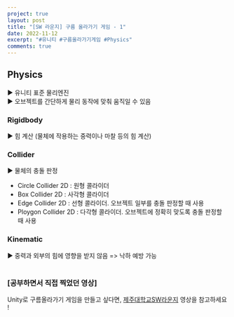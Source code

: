 ```yaml
---
project: true
layout: post
title: "[SW 라운지] 구름 올라가기 게임 - 1"
date: 2022-11-12
excerpt: "#유니티 #구름올라가기게임 #Physics"
comments: true
---
```


## Physics <br>
▶️ 유니티 표준 물리엔진 <br>
▶️ 오브젝트를 간단하게 물리 동작에 맞춰 움직일 수 있음 <br>
### Rigidbody <br>
▶️ 힘 계산 (물체에 작용하는 중력이나 마찰 등의 힘 계산) <br>
### Collider <br>
▶️ 물체의 충돌 판정 <br>
* Circle Collider 2D : 원형 콜라이더
* Box Collider 2D : 사각형 콜라이더
* Edge Collider 2D : 선형 콜라이더. 오브젝트 일부를 충돌 판정할 때 사용
* Ploygon Collider 2D : 다각형 콜라이더. 오브젝트에 정확히 맞도록 충돌 판정할 때 사용
### Kinematic <br>
▶️ 중력과 외부의 힘에 영향을 받지 않음 => 낙하 예방 가능 <br>
<br>

### [공부하면서 직접 찍었던 영상]

Unity로 구름올라가기 게임을 만들고 싶다면, [제주대학교SW라운지](https://www.youtube.com/watch?v=uagWtfJgt38&list=PLkb1-AwKYLZYTBmsm5oS0nR3pQDM5sNIv&index=7) 영상을 참고하세요 !

